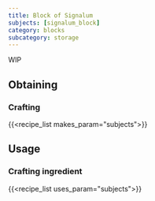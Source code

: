 ```yaml
---
title: Block of Signalum
subjects: [signalum_block]
category: blocks
subcategory: storage
---
```


WIP

Obtaining
---------

### Crafting
{{<recipe_list makes_param="subjects">}}


Usage
-----

### Crafting ingredient
{{<recipe_list uses_param="subjects">}}
